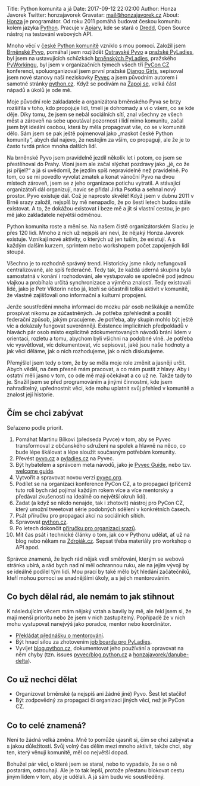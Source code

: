 Title: Python komunita a já
Date: 2017-09-12 22:02:00
Author: Honza Javorek
Twitter: honzajavorek
Gravatar: mail@honzajavorek.cz
About: [Honza](http://honzajavorek.cz) je programátor. Od roku 2011 pomáhá budovat českou komunitu kolem jazyka [Python](http://python.cz/). Pracuje v [Apiary](https://apiary.io/), kde se stará o [Dredd](https://github.com/apiaryio/dredd), Open Source nástroj na testování webových API.


Mnoho věcí v [české Python komunitě][python.cz] vzniklo s mou pomocí. Založil jsem [Brněnské Pyvo](https://pyvo.cz/brno-pyvo/), pomáhal jsem rozjíždět [Ostravské Pyvo](https://pyvo.cz/ostrava-pyvo/) a [pražské PyLadies](http://pyladies.cz/praha_course/), byl jsem na ustavujících schůzkách [brněnských PyLadies](http://pyladies.cz/brno_course/), pražského [PyWorkingu](https://pyworking.cz/), byl jsem v organizačních týmech všech tří [PyCon CZ](https://cz.pycon.org/) konferencí, spoluorganizoval jsem první pražské [Django Girls](http://djangogirls.org/), sepisoval jsem nové stanovy naší neziskovky [Pyvec](http://pyvec.org/) a jsem původním autorem i samotné stránky [python.cz]. Když se podívám na [Zapoj se], velká část nápadů a úkolů je ode mě.

Moje původní role zakladatele a organizátora brněnského Pyva se brzy rozšířila v toho, kdo propojuje lidi, tmelí je dohromady a ví o všem, co se kde děje. Díky tomu, že jsem se nebál sociálních sítí, znal všechny ze všech měst a zároveň na sebe upoutával pozornost i lidí mimo komunitu, začal jsem být ideální osobou, která by měla propagovat vše, co se v komunitě dělo. Sám jsem se pak ještě pojmenoval jako „maskot české Python komunity“, abych dal najevo, že nestojím za vším, co propaguji, ale že je to často tvrdá práce mnoha dalších lidí.

Na brněnské Pyvo jsem pravidelně jezdil několik let i potom, co jsem se přestěhoval do Prahy. Vloni jsem ale začal slýchat pozdravy jako „jé, co že jsi přijel?“ a já si uvědomil, že jezdím spíš nepravidelně než pravidelně. Po tom, co se mi povedlo vyvolat zmatek a konat vánoční Pyvo na dvou místech zároveň, jsem se z jeho organizace potichu vytratil. A stávající organizátoři dál organizují, navíc se přidal Jirka Psotka a sehnal nový prostor. Pyvo existuje dál. Což je naprosto skvělé! Když jsem v dubnu 2011 v Brně srazy založil, nejspíš by mě nenapadlo, že po šesti letech budou stále existovat. A to, že dokážou existovat i beze mě a jít si vlastní cestou, je pro mě jako zakladatele největší odměnou.

Python komunita roste a mění se. Na našem čistě organizátorském Slacku je přes 120 lidí. Mnoho z nich už nejspíš ani neví, že nějaký Honza Javorek existuje. Vznikají nové aktivity, o kterých už jen tuším, že existují. A s každým dalším kurzem, sprintem nebo workshopem počet zapojených lidí stoupá.

Všechno je to rozhodně správný trend. Historicky jsme nikdy nefungovali centralizovaně, ale spíš federačně. Tedy tak, že každá úderná skupina byla samostatná v konání i rozhodování, ale vystupovalo se společně pod jednou vlajkou a probíhala určitá synchronizace a výměna znalostí. Tedy existovali lidé, jako je Petr Viktorin nebo já, kteří se účastnili tolika aktivit v komunitě, že vlastně zajišťovali ono informační a kulturní propojení.

Jenže soustředění mnoha informací do mozku pár osob neškáluje a nemůže prospívat nikomu ze zúčastněných. Je potřeba zpřehlednit a posílit federační způsob, jakým pracujeme. Je potřeba, aby skupin mohlo být ještě víc a dokázaly fungovat suverénněji. Existence implicitních předpokladů v hlavách pár osob místo explicitně zdokumentovaných návodů brání lidem v orientaci, rozletu a tomu, abychom byli všichni na podobné vlně. Je potřeba víc vysvětlovat, víc dokumentovat, víc sepisovat, jaké jsou naše hodnoty a jak věci děláme, jak o nich rozhodujeme, jak o nich diskutujeme.

Přemýšlel jsem tedy o tom, že by se měla moje role změnit a jasněji určit. Abych věděl, na čem přesně mám pracovat, a co mám pustit z hlavy. Aby i ostatní měli jasno v tom, co ode mě mají očekávat a co už ne. Takže tady to je. Snažil jsem se před programováním a jinými činnostmi, kde jsem nahraditelný, upřednostnit věci, kde mohu uplatnit svůj přehled v komunitě a znalost její historie.

## Čím se chci zabývat

Seřazeno podle priorit.

1. Pomáhat Martinu Bílkovi (předseda Pyvce) v tom, aby se Pyvec transformoval z občanského sdružení na spolek a hlavně na něco, co bude lépe škálovat a lépe sloužit současným potřebám komunity.
2. Převést [pyvo.cz](https://github.com/pyvec/zapojse/issues/3) a [pyladies.cz](https://github.com/pyvec/zapojse/issues/10) na Pyvec.
3. Být hybatelem a správcem meta návodů, jako je [Pyvec Guide](https://pyvec-guide.readthedocs.io/), nebo tzv. [welcome guide](https://github.com/pyvec/zapojse/issues/59).
4. Vytvořit a spravovat novou verzi [pyvec.org].
5. Podílet se na organizaci konference PyCon CZ, a to propagací (přičemž tuto roli bych rád pojímal každým rokem více a více mentorsky a předával zkušenosti na ideálně co největší okruh lidí).
6. Zadat (a když se nikdo nenajde, tak i zhotovit) nástroj pro PyCon CZ, který umožní tweetovat série podobných sdělení v konkrétních časech.
7. Psát příručku pro propagaci akcí na sociálních sítích.
8. Spravovat [python.cz].
9. Po letech dokončit [příručku pro organizaci srazů](https://github.com/pyvec/zapojse/issues/5).
10. Mít čas psát i technické články o tom, jak co v Pythonu udělat, ať už na blog nebo někam na [Zdroják.cz](https://www.zdrojak.cz/). Sepsat třeba materiály pro workshop o API apod.

Správce znamená, že bych rád nějak vedl směřování, kterým se webová stránka ubírá, a rád bych nad ní měl ochrannou ruku, ale na jejím vývoji by se ideálně podílel tým lidí. Mou prací by také mělo být hledání začátečníků, kteří mohou pomoci se snadnějšími úkoly, a s jejich mentorováním.

## Co bych dělal rád, ale nemám to jak stihnout

K následujícím věcem mám nějaký vztah a bavily by mě, ale řekl jsem si, že mají menší prioritu nebo že jsem v nich zastupitelný. Popřípadě že v nich mohu vystupovat nanejvýš jako poradce, mentor nebo koordinátor.

- [Překládat přednášku o mentorování](https://github.com/pyvec/zapojse/issues/63).
- Být hnací silou za zhotovením [job boardu pro PyLadies](https://github.com/pyvec/zapojse/issues/35).
- Vyvíjet [blog.python.cz], dokumentovat jeho používání a opravovat na něm chyby (tzn. issues [pyvec/blog.python.cz](https://github.com/pyvec/blog.python.cz/issues) a [honzajavorek/danube-delta](https://github.com/honzajavorek/danube-delta/issues)).

## Co už nechci dělat

- Organizovat brněnské (a nejspíš ani žádné jiné) Pyvo. Šest let stačilo!
- Být zodpovědný za propagaci či organizaci jiných věcí, než je PyCon CZ.

## Co to celé znamená?

Není to žádná velká změna. Mně to pomůže ujasnit si, čím se chci zabývat a s jakou důležitostí. Svůj volný čas dělím mezi mnoho aktivit, takže chci, aby ten, který věnuji komunitě, měl co největší dopad.

Bohužel pár věcí, o které jsem se staral, nebo to vypadalo, že se o ně postarám, ostrouhají. Ale je to tak lepší, protože přestanu blokovat cestu jiným lidem v tom, aby je udělali. A já sám budu víc soustředěný.


[python.cz]: https://python.cz/
[pyvec.org]: http://pyvec.org/
[Zapoj se]: https://python.cz/zapojse/
[blog.python.cz]: blog.python.cz
